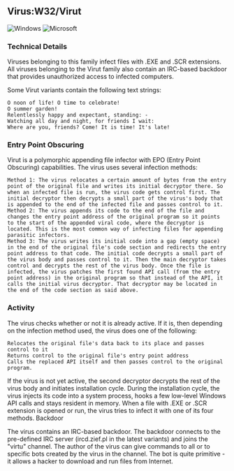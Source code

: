 ## Virus:W32/Virut
![Windows](https://img.shields.io/badge/Windows-0078D6?style=for-the-badge&logo=windows&logoColor=white) ![Microsoft](https://img.shields.io/badge/Microsoft-0078D4?style=for-the-badge&logo=microsoft&logoColor=white)

### Technical Details

Viruses belonging to this family infect files with .EXE and .SCR extensions. All viruses belonging to the Virut family also contain an IRC-based backdoor that provides unauthorized access to infected computers.

Some Virut variants contain the following text strings:

    O noon of life! O time to celebrate!
    O summer garden!
    Relentlessly happy and expectant, standing: -
    Watching all day and night, for friends I wait:
    Where are you, friends? Come! It is time! It's late!

### Entry Point Obscuring

Virut is a polymorphic appending file infector with EPO (Entry Point Obscuring) capabilities. The virus uses several infection methods:

    Method 1: The virus relocates a certain amount of bytes from the entry point of the original file and writes its initial decryptor there. So when an infected file is run, the virus code gets control first. The initial decryptor then decrypts a small part of the virus's body that is appended to the end of the infected file and passes control to it.
    Method 2: The virus appends its code to the end of the file and changes the entry point address of the original program so it points to the start of the appended viral code, where the decryptor is located. This is the most common way of infecting files for appending parasitic infectors.
    Method 3: The virus writes its initial code into a gap (empty space) in the end of the original file's code section and redirects the entry point address to that code. The initial code decrypts a small part of the virus body and passes control to it. Then the main decryptor takes control and decrypts the rest of the virus body. Once the file is infected, the virus patches the first found API call (from the entry point address) in the original program so that instead of the API, it calls the initial virus decryptor. That decryptor may be located in the end of the code section as said above.

### Activity

The virus checks whether or not it is already active. If it is, then depending on the infection method used, the virus does one of the following:

    Relocates the original file's data back to its place and passes control to it
    Returns control to the original file's entry point address
    Calls the replaced API itself and then passes control to the original program.

If the virus is not yet active, the second decryptor decrypts the rest of the virus body and initiates installation cycle. During the installation cycle, the virus injects its code into a system process, hooks a few low-level Windows API calls and stays resident in memory. When a file with .EXE or .SCR extension is opened or run, the virus tries to infect it with one of its four methods.
Backdoor

The virus contains an IRC-based backdoor. The backdoor connects to the pre-defined IRC server (ircd.zief.pl in the latest variants) and joins the "virtu" channel. The author of the virus can give commands to all or to specific bots created by the virus in the channel. The bot is quite primitive - it allows a hacker to download and run files from Internet.
